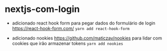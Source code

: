 # nextjs-com-login

* adicionado react hook form para pegar dados do formulário de login https://react-hook-form.com/ `yarn add react-hook-form`

* adicionado nookies https://github.com/maticzav/nookies para lidar com cookies que irão armazenar tokens `yarn add nookies`
